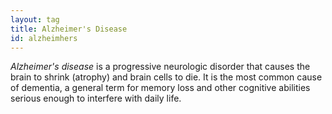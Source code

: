 ```yaml
---
layout: tag
title: Alzheimer's Disease
id: alzheimhers
---
```

*Alzheimer's disease* is a progressive neurologic disorder that causes the brain to shrink (atrophy) and brain cells to die. It is the most common cause of dementia, a general term for memory loss and other cognitive abilities serious enough to interfere with daily life.